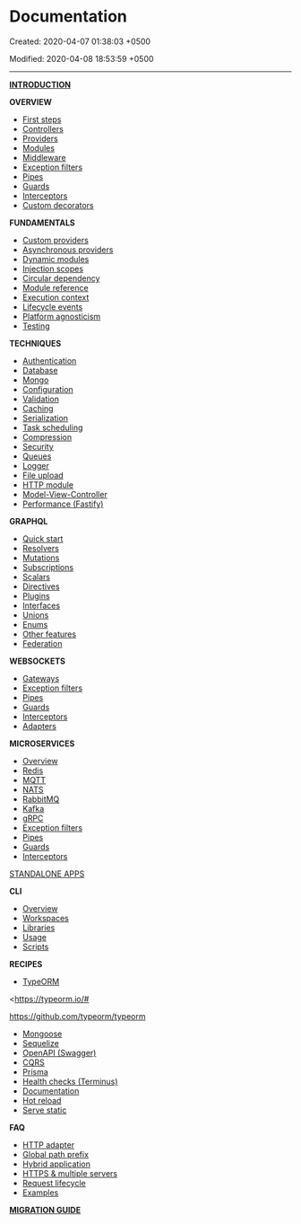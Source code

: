 # Documentation

Created: 2020-04-07 01:38:03 +0500

Modified: 2020-04-08 18:53:59 +0500

---

[**INTRODUCTION**](https://docs.nestjs.com/)



**OVERVIEW**
-   [First steps](https://docs.nestjs.com/first-steps)
-   [Controllers](https://docs.nestjs.com/controllers)
-   [Providers](https://docs.nestjs.com/providers)
-   [Modules](https://docs.nestjs.com/modules)
-   [Middleware](https://docs.nestjs.com/middleware)
-   [Exception filters](https://docs.nestjs.com/exception-filters)
-   [Pipes](https://docs.nestjs.com/pipes)
-   [Guards](https://docs.nestjs.com/guards)
-   [Interceptors](https://docs.nestjs.com/interceptors)
-   [Custom decorators](https://docs.nestjs.com/custom-decorators)



**FUNDAMENTALS**
-   [Custom providers](https://docs.nestjs.com/fundamentals/custom-providers)
-   [Asynchronous providers](https://docs.nestjs.com/fundamentals/async-providers)
-   [Dynamic modules](https://docs.nestjs.com/fundamentals/dynamic-modules)
-   [Injection scopes](https://docs.nestjs.com/fundamentals/injection-scopes)
-   [Circular dependency](https://docs.nestjs.com/fundamentals/circular-dependency)
-   [Module reference](https://docs.nestjs.com/fundamentals/module-ref)
-   [Execution context](https://docs.nestjs.com/fundamentals/execution-context)
-   [Lifecycle events](https://docs.nestjs.com/fundamentals/lifecycle-events)
-   [Platform agnosticism](https://docs.nestjs.com/fundamentals/platform-agnosticism)
-   [Testing](https://docs.nestjs.com/fundamentals/testing)



**TECHNIQUES**
-   [Authentication](https://docs.nestjs.com/techniques/authentication)
-   [Database](https://docs.nestjs.com/techniques/database)
-   [Mongo](https://docs.nestjs.com/techniques/mongodb)
-   [Configuration](https://docs.nestjs.com/techniques/configuration)
-   [Validation](https://docs.nestjs.com/techniques/validation)
-   [Caching](https://docs.nestjs.com/techniques/caching)
-   [Serialization](https://docs.nestjs.com/techniques/serialization)
-   [Task scheduling](https://docs.nestjs.com/techniques/task-scheduling)
-   [Compression](https://docs.nestjs.com/techniques/compression)
-   [Security](https://docs.nestjs.com/techniques/security)
-   [Queues](https://docs.nestjs.com/techniques/queues)
-   [Logger](https://docs.nestjs.com/techniques/logger)
-   [File upload](https://docs.nestjs.com/techniques/file-upload)
-   [HTTP module](https://docs.nestjs.com/techniques/http-module)
-   [Model-View-Controller](https://docs.nestjs.com/techniques/mvc)
-   [Performance (Fastify)](https://docs.nestjs.com/techniques/performance)



**GRAPHQL**
-   [Quick start](https://docs.nestjs.com/graphql/quick-start)
-   [Resolvers](https://docs.nestjs.com/graphql/resolvers)
-   [Mutations](https://docs.nestjs.com/graphql/mutations)
-   [Subscriptions](https://docs.nestjs.com/graphql/subscriptions)
-   [Scalars](https://docs.nestjs.com/graphql/scalars)
-   [Directives](https://docs.nestjs.com/graphql/directives)
-   [Plugins](https://docs.nestjs.com/graphql/plugins)
-   [Interfaces](https://docs.nestjs.com/graphql/interfaces)
-   [Unions](https://docs.nestjs.com/graphql/unions)
-   [Enums](https://docs.nestjs.com/graphql/enums)
-   [Other features](https://docs.nestjs.com/graphql/tooling)
-   [Federation](https://docs.nestjs.com/graphql/federation)



**WEBSOCKETS**
-   [Gateways](https://docs.nestjs.com/websockets/gateways)
-   [Exception filters](https://docs.nestjs.com/websockets/exception-filters)
-   [Pipes](https://docs.nestjs.com/websockets/pipes)
-   [Guards](https://docs.nestjs.com/websockets/guards)
-   [Interceptors](https://docs.nestjs.com/websockets/interceptors)
-   [Adapters](https://docs.nestjs.com/websockets/adapter)



**MICROSERVICES**
-   [Overview](https://docs.nestjs.com/microservices/basics)
-   [Redis](https://docs.nestjs.com/microservices/redis)
-   [MQTT](https://docs.nestjs.com/microservices/mqtt)
-   [NATS](https://docs.nestjs.com/microservices/nats)
-   [RabbitMQ](https://docs.nestjs.com/microservices/rabbitmq)
-   [Kafka](https://docs.nestjs.com/microservices/kafka)
-   [gRPC](https://docs.nestjs.com/microservices/grpc)
-   [Exception filters](https://docs.nestjs.com/microservices/exception-filters)
-   [Pipes](https://docs.nestjs.com/microservices/pipes)
-   [Guards](https://docs.nestjs.com/microservices/guards)
-   [Interceptors](https://docs.nestjs.com/microservices/interceptors)

[STANDALONE APPS](https://docs.nestjs.com/application-context)



**CLI**
-   [Overview](https://docs.nestjs.com/cli/overview)
-   [Workspaces](https://docs.nestjs.com/cli/monorepo)
-   [Libraries](https://docs.nestjs.com/cli/libraries)
-   [Usage](https://docs.nestjs.com/cli/usages)
-   [Scripts](https://docs.nestjs.com/cli/scripts)



**RECIPES**
-   [TypeORM](https://docs.nestjs.com/recipes/sql-typeorm)

<https://typeorm.io/#

<https://github.com/typeorm/typeorm>


-   [Mongoose](https://docs.nestjs.com/recipes/mongodb)
-   [Sequelize](https://docs.nestjs.com/recipes/sql-sequelize)
-   [OpenAPI (Swagger)](https://docs.nestjs.com/recipes/swagger)
-   [CQRS](https://docs.nestjs.com/recipes/cqrs)
-   [Prisma](https://docs.nestjs.com/recipes/prisma)
-   [Health checks (Terminus)](https://docs.nestjs.com/recipes/terminus)
-   [Documentation](https://docs.nestjs.com/recipes/documentation)
-   [Hot reload](https://docs.nestjs.com/recipes/hot-reload)
-   [Serve static](https://docs.nestjs.com/recipes/serve-static)



**FAQ**
-   [HTTP adapter](https://docs.nestjs.com/faq/http-adapter)
-   [Global path prefix](https://docs.nestjs.com/faq/global-prefix)
-   [Hybrid application](https://docs.nestjs.com/faq/hybrid-application)
-   [HTTPS & multiple servers](https://docs.nestjs.com/faq/multiple-servers)
-   [Request lifecycle](https://docs.nestjs.com/faq/request-lifecycle)
-   [Examples](https://github.com/nestjs/nest/tree/master/sample)



[**MIGRATION GUIDE**](https://docs.nestjs.com/migration-guide)
